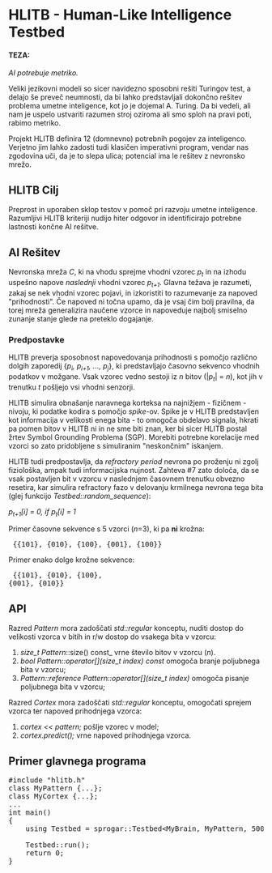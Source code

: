 # HLITB - Human-Like Intelligence Testbed

#### TEZA:
  _AI potrebuje metriko._

Veliki jezikovni modeli so sicer navidezno sposobni rešiti Turingov test, a delajo še preveč neumnosti, da bi lahko predstavljali dokončno rešitev problema umetne inteligence, kot jo je dojemal A. Turing. Da bi vedeli, ali nam je uspelo ustvariti razumen stroj oziroma ali smo sploh na pravi poti, rabimo metriko. 

Projekt HLITB definira 12 (domnevno) potrebnih pogojev za inteligenco. Verjetno jim lahko zadosti tudi klasičen imperativni program, vendar nas zgodovina uči, da je to slepa ulica; potencial ima le rešitev z nevronsko mrežo.

## HLITB Cilj
Preprost in uporaben sklop testov v pomoč pri razvoju umetne inteligence. Razumljivi HLITB kriteriji nudijo hiter odgovor in identificirajo potrebne lastnosti končne AI rešitve. 

## AI Rešitev
Nevronska mreža _C_, ki na vhodu sprejme vhodni vzorec _p<sub>t<sub>_ in na izhodu uspešno napove *naslednji* vhodni vzorec _p<sub>t+1<sub>_. Glavna težava je razumeti, zakaj se nek vhodni vzorec pojavi, in  izkoristiti to razumevanje za napoved "prihodnosti". Če napoved ni točna upamo, da je vsaj čim bolj pravilna, da torej mreža generalizira naučene vzorce in napoveduje najbolj smiselno zunanje stanje glede na preteklo dogajanje.

### Predpostavke

HLITB preverja sposobnost napovedovanja prihodnosti s pomočjo različno dolgih zaporedij {_p<sub>i</sub>, p<sub>i+1</sub>, ..., p<sub>j</sub>_}, ki predstavljajo časovno sekvenco vhodnih podatkov v možgane. Vsak vzorec vedno sestoji iz _n_ bitov (|_p<sub>t</sub>_| = _n_), kot jih v trenutku _t_ pošljejo vsi vhodni senzorji. 

HLITB simulira obnašanje naravnega korteksa na najnižjem - fizičnem - nivoju, ki podatke kodira s pomočjo _spike_-ov. Spike je v HLITB predstavljen kot informacija v velikosti enega bita - to omogoča obdelavo signala, hkrati pa pomen bitov v HLITB ni in ne sme biti znan, ker bi sicer HLITB postal žrtev Symbol Grounding Problema (SGP). Morebiti potrebne korelacije med vzorci so zato pridobljene s simuliranim "neskončnim" iskanjem.

HLITB tudi predpostavlja, da _refractory period_ nevrona po proženju ni zgolj fiziološka, ampak tudi informacijska nujnost. Zahteva #7 zato določa, da se vsak postavljen bit v vzorcu v naslednjem časovnem trenutku obvezno resetira, kar simulira refractory fazo v delovanju krmilnega nevrona tega bita (glej funkcijo _Testbed::random_sequence_):

_p<sub>t+1</sub>[i] = 0, if p<sub>t</sub>[i] = 1_ 

Primer časovne sekvence s 5 vzorci (_n_=3), ki pa **ni** krožna: <pre> {{101}, {010}, {100}, {001}, {100}} </pre>
Primer enako dolge krožne sekvence: <pre> {{101}, {010}, {100}, {001}, {010}} </pre>

## API
Razred _Pattern_ mora zadoščati _std::regular<Pattern>_ konceptu, nuditi dostop do velikosti vzorca v bitih in r/w dostop do vsakega bita v vzorcu:
1. _size_t Pattern_::size() const_ vrne število bitov v vzorcu (_n_).
2. _bool Pattern::operator[](size_t index) const_ omogoča branje poljubnega bita v vzorcu;
3. _Pattern::reference Pattern::operator[](size_t index)_ omogoča pisanje poljubnega bita v vzorcu;

Razred _Cortex_ mora zadoščati _std::regular<Cortex>_ konceptu, omogočati sprejem vzorca ter napoved prihodnjega vzorca:
1. _cortex << pattern;_ pošlje vzorec v model;
2. _cortex.predict();_ vrne napoved prihodnjega vzorca.




## Primer glavnega programa

<pre>
#include "hlitb.h"
class MyPattern {...};
class MyCortex {...};
...
int main()
{
	using Testbed = sprogar::Testbed&lt;MyBrain, MyPattern, 500/*SimulatedInfinity&gt;;
	
	Testbed::run();
	return 0;
}
</pre>


